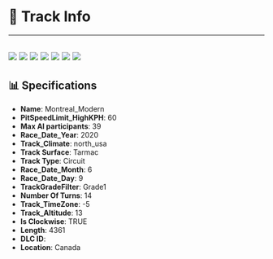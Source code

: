 # 🏁 Track Info

---
![](image_1.jpg)
![](image_2.jpg)
![](image_3.jpg)
![](image_4.jpg)
![](image_5.jpg)
![](image_6.jpg)
![](image_7.jpg)
---

## 📊 Specifications

- **Name**: Montreal_Modern
- **PitSpeedLimit_HighKPH**: 60
- **Max AI participants**: 39
- **Race_Date_Year**: 2020
- **Track_Climate**: north_usa
- **Track Surface**: Tarmac
- **Track Type**: Circuit
- **Race_Date_Month**: 6
- **Race_Date_Day**: 9
- **TrackGradeFilter**: Grade1
- **Number Of Turns**: 14
- **Track_TimeZone**: -5
- **Track_Altitude**: 13
- **Is Clockwise**: TRUE
- **Length**: 4361
- **DLC ID**: 
- **Location**: Canada
